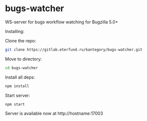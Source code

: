 # bugs-watcher 

WS-server for bugs workflow watching for Bugzilla 5.0+


Installing:

Clone the repo:  

```bash
git clone https://gitlab.eterfund.ru/kantegory/bugs-watcher.git
```

Move to directory:
```bash
cd bugs-watcher
```

Install all deps:

```bash
npm install
```

Start server:

```bash
npm start
```

Server is available now at http://hostname:17003

